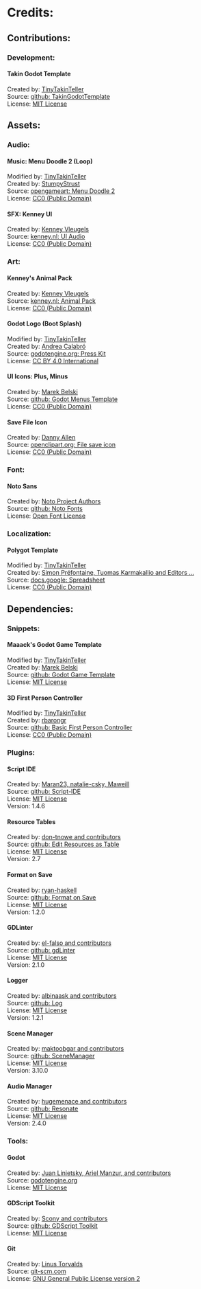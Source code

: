 # Credits:

## Contributions:

### Development:

#### Takin Godot Template

Created by: [TinyTakinTeller](https://github.com/TinyTakinTeller/TakinGodotTemplate/graphs/contributors)\
Source: [github: TakinGodotTemplate](https://github.com/TinyTakinTeller/TakinGodotTemplate/)\
License: [MIT License](https://github.com/TinyTakinTeller/TakinGodotTemplate/blob/master/LICENSE)

## Assets:

### Audio:

#### Music: Menu Doodle 2 (Loop)

Modified by: [TinyTakinTeller](https://github.com/TinyTakinTeller)\
Created by: [StumpyStrust](https://opengameart.org/users/stumpystrust)\
Source: [opengameart: Menu Doodle 2](https://opengameart.org/content/menu-doodle-2)\
License: [CC0 (Public Domain)](https://creativecommons.org/publicdomain/zero/1.0/)

#### SFX: Kenney UI

Created by: [Kenney Vleugels](https://kenney.nl)\
Source: [kenney.nl: UI Audio](https://kenney.nl/assets/ui-audio)\
License: [CC0 (Public Domain)](https://creativecommons.org/publicdomain/zero/1.0/)

### Art:

#### Kenney's Animal Pack

Created by: [Kenney Vleugels](https://kenney.nl)\
Source: [kenney.nl: Animal Pack](https://kenney.nl/assets/animal-pack)\
License: [CC0 (Public Domain)](https://creativecommons.org/publicdomain/zero/1.0/)

[comment]: #
[comment]: # '`image/game/animal/png/*`'

#### Godot Logo (Boot Splash)

Modified by: [TinyTakinTeller](https://github.com/TinyTakinTeller)\
Created by: [Andrea Calabró](https://godotengine.org/press/)\
Source: [godotengine.org: Press Kit](https://godotengine.org/press/)\
License: [CC BY 4.0 International](https://github.com/godotengine/godot/blob/master/LOGO_LICENSE.txt)

[comment]: #
[comment]: # '`boot_splash_2560_1440.png`'
[comment]: # '`icon_1024_1024.png`'

#### UI Icons: Plus, Minus

Created by: [Marek Belski](https://github.com/Maaack)  
Source: [github: Godot Menus Template](https://github.com/Maaack/Godot-Menus-Template/tree/main/addons/maaacks_menus_template/base/assets/remapping_input_icons)\
License: [CC0 (Public Domain)](https://creativecommons.org/publicdomain/zero/1.0/)

[comment]: #
[comment]: # '`addition_symbol.png`'
[comment]: # '`subtraction_symbol.png`'

#### Save File Icon

Created by: [Danny Allen](https://openclipart.org/artist/dannya)  
Source: [openclipart.org: File save icon](https://publicdomainvectors.org/en/free-clipart/File-save-icon/88085.html)\
License: [CC0 (Public Domain)](https://creativecommons.org/publicdomain/zero/1.0/)

[comment]: #
[comment]: # '`save_file_icon.png`'
[comment]: # '`save_file_icon.svg`'

### Font:

#### Noto Sans

Created by: [Noto Project Authors](https://github.com/notofonts/)\
Source: [github: Noto Fonts](https://fonts.google.com/noto/specimen/Noto+Sans)\
License: [Open Font License](https://openfontlicense.org)

[comment]: #
[comment]: # '`noto_sans/woff/*.woff`'

### Localization:

#### Polygot Template

Modified by: [TinyTakinTeller](https://github.com/TinyTakinTeller)\
Created by: [Simon Préfontaine, Tuomas Karmakallio and Editors ...](https://docs.google.com/spreadsheets/d/17f0dQawb-s_Fd7DHgmVvJoEGDMH_yoSd8EYigrb0zmM)\
Source: [docs.google: Spreadsheet](https://docs.google.com/spreadsheets/d/17f0dQawb-s_Fd7DHgmVvJogithubEGDMH_yoSd8EYigrb0zmM/edit)\
License: [CC0 (Public Domain)](https://creativecommons.org/publicdomain/zero/1.0/)

[comment]: #
[comment]: # '`localization.csv`'

## Dependencies:

### Snippets:

#### Maaack's Godot Game Template

Modified by: [TinyTakinTeller](https://github.com/TinyTakinTeller)\
Created by: [Marek Belski](https://github.com/Maaack)\
Source: [github: Godot Game Template](https://github.com/Maaack/Godot-Game-Template)\
License: [MIT License](https://github.com/Maaack/Godot-Game-Template/blob/main/LICENSE.txt)

[comment]: #
[comment]: # '`credits.gd`'
[comment]: # '`menu_keybind_dialog.gd`'
[comment]: # '`input_event_consts.gd`'
[comment]: # '`config_storage_app_log.gd`'
[comment]: # '`config_storage.gd`'

#### 3D First Person Controller

Modified by: [TinyTakinTeller](https://github.com/TinyTakinTeller)\
Created by: [rbarongr](https://github.com/rbarongr)\
Source: [github: Basic First Person Controller](https://github.com/rbarongr/GodotFirstPersonController)\
License: [CC0 (Public Domain)](https://creativecommons.org/publicdomain/zero/1.0/)

[comment]: #
[comment]: # '`/artifacts/example_3d_fps_controller/...`'

### Plugins:

#### Script IDE

Created by: [Maran23, natalie-csky, Maweill](https://github.com/Maran23/script-ide/graphs/contributors)\
Source: [github: Script-IDE](https://github.com/Maran23/script-ide)\
License: [MIT License](https://github.com/Maran23/script-ide/blob/master/LICENSE)\
Version: 1.4.6

#### Resource Tables

Created by: [don-tnowe and contributors](https://github.com/don-tnowe/godot-resources-as-sheets-plugin/graphs/contributors)\
Source: [github: Edit Resources as Table](https://github.com/don-tnowe/godot-resources-as-sheets-plugin/tree/Godot-4)\
License: [MIT License](https://github.com/don-tnowe/godot-resources-as-sheets-plugin/blob/Godot-4/LICENSE.md)\
Version: 2.7

#### Format on Save

Created by: [ryan-haskell](https://github.com/ryan-haskell/gdformat-on-save/graphs/contributors)\
Source: [github: Format on Save](https://github.com/ryan-haskell/gdformat-on-save)\
License: [MIT License](https://github.com/ryan-haskell/gdformat-on-save/blob/main/LICENSE)\
Version: 1.2.0

#### GDLinter

Created by: [el-falso and contributors](https://github.com/el-falso/gdlinter/graphs/contributors)\
Source: [github: gdLinter](https://github.com/el-falso/gdlinter)\
License: [MIT License](https://github.com/el-falso/gdlinter/blob/main/LICENSE)\
Version: 2.1.0

#### Logger

Created by: [albinaask and contributors](https://github.com/albinaask/Log/graphs/contributors)\
Source: [github: Log](https://github.com/albinaask/Log)\
License: [MIT License](https://github.com/albinaask/Log/blob/main/LICENSE)\
Version: 1.2.1

#### Scene Manager

Created by: [maktoobgar and contributors](https://github.com/maktoobgar/scene_manager/graphs/contributors)\
Source: [github: SceneManager](https://github.com/maktoobgar/scene_manager)\
License: [MIT License](https://github.com/maktoobgar/scene_manager/blob/main/LICENSE)\
Version: 3.10.0

#### Audio Manager

Created by: [hugemenace and contributors](https://github.com/hugemenace/resonate/graphs/contributors)\
Source: [github: Resonate](https://github.com/hugemenace/resonate)\
License: [MIT License](https://github.com/hugemenace/resonate/blob/main/LICENSE)\
Version: 2.4.0

### Tools:

#### Godot

Created by: [Juan Linietsky, Ariel Manzur, and contributors](https://godotengine.org/contact)\
Source: [godotengine.org](https://godotengine.org/)\
License: [MIT License](https://github.com/godotengine/godot/blob/master/LICENSE.txt)

#### GDScript Toolkit

Created by: [Scony and contributors](https://github.com/Scony/godot-gdscript-toolkit/graphs/contributors)\
Source: [github: GDScript Toolkit](https://github.com/Scony/godot-gdscript-toolkit)\
License: [MIT License](https://github.com/Scony/godot-gdscript-toolkit/blob/master/LICENSE)

#### Git

Created by: [Linus Torvalds](https://github.com/torvalds)\
Source: [git-scm.com](https://git-scm.com/downloads)\
License: [GNU General Public License version 2](https://opensource.org/licenses/GPL-2.0)

